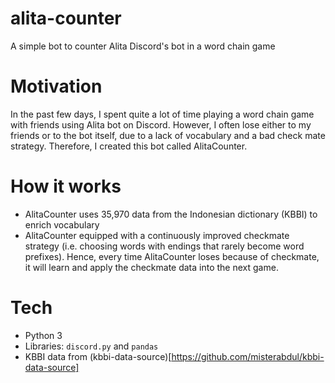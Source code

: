 # alita-counter
A simple bot to counter Alita Discord's bot in a word chain game

# Motivation
In the past few days, I spent quite a lot of time playing a word chain game with friends using Alita bot on Discord. However, I often lose either to my friends or to the bot itself, due to a lack of vocabulary and a bad check mate strategy. Therefore, I created this bot called AlitaCounter. 

# How it works
- AlitaCounter uses 35,970 data from the Indonesian dictionary (KBBI) to enrich vocabulary
- AlitaCounter equipped with a continuously improved checkmate strategy (i.e. choosing words with endings that rarely become word prefixes). Hence, every time AlitaCounter loses because of checkmate, it will learn and apply the checkmate data into the next game.

# Tech
- Python 3
- Libraries: `discord.py` and `pandas`
- KBBI data from (kbbi-data-source)[https://github.com/misterabdul/kbbi-data-source]
